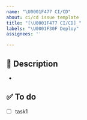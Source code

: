 ```yaml
---
name: "\U0001F477 CI/CD"
about: ci/cd issue template
title: "[\U0001F477 CI/CD] "
labels: "\U0001F30F Deploy"
assignees: ''

---
```


## 📌 Description
-

## ✅ To do
- [ ] task1
